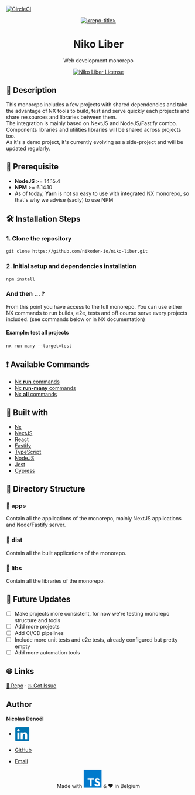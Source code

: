 [![CircleCI](https://dl.circleci.com/status-badge/img/gh/nikoden-io/niko-liber/tree/main.svg?style=svg)](https://dl.circleci.com/status-badge/redirect/gh/nikoden-io/niko-liber/tree/main)

<p style="text-align: center">
  <a href="https://github.com/nikoden-io/niko-liber" title="niko-liber">
    <img src="https://avatars.githubusercontent.com/u/66019610?v=4" width="80px" alt="<repo-title>"/>
  </a>
</p>
<h1 style="text-align: center"> Niko Liber </h1>
<p style="text-align: center">Web development monorepo</p>

<p style="text-align: center">
<a href="https://github.com/nikoden-io/niko-liber/blob/main/LICENSE" title="License">
<img src="https://img.shields.io/github/license/nikoden-io/niko-liber?label=License&logo=Github&style=flat-square" alt="Niko Liber License"/>
</a>
</p>
<!-- <p style="text-align: center"><img src="./assets/images/main.gif" alt="<repo-title>"/></p> -->

## 🚀 Description

This monorepo includes a few projects with shared dependencies and take the advantage of NX tools to build, test and
serve quickly each projects and share ressources and libraries between them.  
The integration is mainly based on NextJS and NodeJS/Fastify combo.  
Components libraries and utilities libraries will be shared across projects too.  
As it's a demo project, it's currently evolving as a side-project and will be updated regularly.

## 🔌 Prerequisite

* **NodeJS** >= 14.15.4
* **NPM** >= 6.14.10
* As of today, **Yarn** is not so easy to use with integrated NX monorepo, so that's why we advise (sadly) to use NPM

## 🛠️ Installation Steps

### 1. Clone the repository

  ```Shell
  git clone https://github.com/nikoden-io/niko-liber.git
  ```

### 2. Initial setup and dependencies installation

  ```Shell
  npm install 
  ```

### And then ... ?

From this point you have access to the full monorepo. You can use either NX commands to run builds, e2e, tests and off
course serve every projects included. (see commands below or in NX documentation)

#### Example: test all projects

  ```Shell
  nx run-many --target=test
  ```

## ❗ Available Commands

* [Nx **run** commands](https://nx.dev/packages/nx/documents/run)
* [Nx **run-many** commands](https://nx.dev/packages/nx/documents/run-many)
* [Nx **all** commands](https://nx.dev/reference/commands)

## 👷 Built with

* [Nx](https://nx.dev/)
* [NextJS](https://nextjs.org/)
* [React](https://reactjs.org/)
* [Fastify](https://www.fastify.io/)
* [TypeScript](https://www.typescriptlang.org/)
* [NodeJS](https://nodejs.org/en/)
* [Jest](https://jestjs.io/)
* [Cypress](https://www.cypress.io/)

## 📂 Directory Structure

### 📁 apps

Contain all the applications of the monorepo, mainly NextJS applications and Node/Fastify server.

### 📁 dist

Contain all the built applications of the monorepo.

### 📁 libs

Contain all the libraries of the monorepo.

## 🎊 Future Updates

* [ ] Make projects more consistent, for now we're testing monorepo structure and tools
* [ ] Add more projects
* [ ] Add CI/CD pipelines
* [ ] Include more unit tests and e2e tests, already configured but pretty empty
* [ ] Add more automation tools

## 🌐 Links

<p>
    <a href="https://github.com/nikoden-io/niko-liber" title="Niko Liber">📂 Repo</a>
    ·
    <a href="https://github.com/nikoden-io/niko-liber/issues/new/choose" title="🐛Report Bug/🎊Request Feature">💥 Got Issue</a>
</p>

## Author

**Nicolas Denoël**

- <a href="https://linkedin.com/in/nicolas-denoel">
  <img align="center" src="https://github.com/devicons/devicon/blob/master/icons/linkedin/linkedin-original.svg" alt="linkedin.com/in/nicolas-denoel" width="40" height="40" />
  </a>  
- [GitHub](https://github.com/nikoden-io "Nicolas Denoël")

- [Email](mailto:rohitjain19060@gmail.com?subject=Hi%20from%20<repo-email> "Hi!")

<p style="text-align: center">Made with <img src="https://github.com/devicons/devicon/blob/master/icons/typescript/typescript-plain.svg" alt="TypeScript" width="50" height="50"/>  & ❤️ in Belgium</p>

